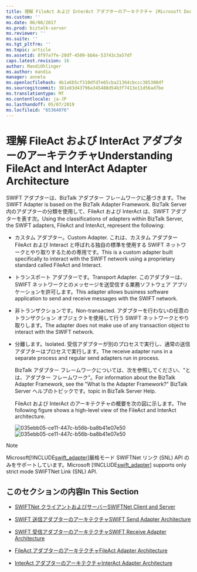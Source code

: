 ```yaml
---
title: 理解 FileAct および InterAct アダプターのアーキテクチャ |Microsoft Docs
ms.custom: ''
ms.date: 06/08/2017
ms.prod: biztalk-server
ms.reviewer: ''
ms.suite: ''
ms.tgt_pltfrm: ''
ms.topic: article
ms.assetid: 8f97a7fe-20df-4509-bb6e-53743c3a57df
caps.latest.revision: 16
author: MandiOhlinger
ms.author: mandia
manager: anneta
ms.openlocfilehash: 4b1a6b5cf310dfd7e65cba21364cbccc385300df
ms.sourcegitcommit: 381e83d43796a345488d54b3f7413e11d56ad7be
ms.translationtype: MT
ms.contentlocale: ja-JP
ms.lasthandoff: 05/07/2019
ms.locfileid: "65364076"
---
```

# <a name="understanding-fileact-and-interact-adapter-architecture"></a><span data-ttu-id="df967-102">理解 FileAct および InterAct アダプターのアーキテクチャ</span><span class="sxs-lookup"><span data-stu-id="df967-102">Understanding FileAct and InterAct Adapter Architecture</span></span>
<span data-ttu-id="df967-103">SWIFT アダプターは、BizTalk アダプター フレームワークに基づきます。</span><span class="sxs-lookup"><span data-stu-id="df967-103">The SWIFT Adapter is based on the BizTalk Adapter Framework.</span></span> <span data-ttu-id="df967-104">BizTalk Server 内のアダプターの分類を使用して、FileAct および InterAct は、SWIFT アダプターを表す次。</span><span class="sxs-lookup"><span data-stu-id="df967-104">Using the classifications of adapters within BizTalk Server, the SWIFT adapters, FileAct and InterAct, represent the following:</span></span>  
  
- <span data-ttu-id="df967-105">カスタム アダプター。</span><span class="sxs-lookup"><span data-stu-id="df967-105">Custom Adapter.</span></span> <span data-ttu-id="df967-106">これは、カスタム アダプター FileAct および Interact と呼ばれる独自の標準を使用する SWIFT ネットワークとやり取りするための専用です。</span><span class="sxs-lookup"><span data-stu-id="df967-106">This is a custom adapter built specifically to interact with the SWIFT network using a proprietary standard called FileAct and Interact.</span></span>  
  
- <span data-ttu-id="df967-107">トランスポート アダプターです。</span><span class="sxs-lookup"><span data-stu-id="df967-107">Transport Adapter.</span></span> <span data-ttu-id="df967-108">このアダプターは、SWIFT ネットワークとのメッセージを送受信する業務ソフトウェア アプリケーションを許可します。</span><span class="sxs-lookup"><span data-stu-id="df967-108">This adapter allows business software application to send and receive messages with the SWIFT network.</span></span>  
  
- <span data-ttu-id="df967-109">非トランザクションです。</span><span class="sxs-lookup"><span data-stu-id="df967-109">Non-transacted.</span></span> <span data-ttu-id="df967-110">アダプターを行わないの任意のトランザクション オブジェクトを使用して行う SWIFT ネットワークとやり取りします。</span><span class="sxs-lookup"><span data-stu-id="df967-110">The adapter does not make use of any transaction object to interact with the SWIFT network.</span></span>  
  
- <span data-ttu-id="df967-111">分離します。</span><span class="sxs-lookup"><span data-stu-id="df967-111">Isolated.</span></span> <span data-ttu-id="df967-112">受信アダプターが別のプロセスで実行し、通常の送信アダプターはプロセスで実行します。</span><span class="sxs-lookup"><span data-stu-id="df967-112">The receive adapter runs in a separate process and regular send adapters run in process.</span></span>  
  
  <span data-ttu-id="df967-113">BizTalk アダプター フレームワークについては、次を参照してください、"とは、アダプター フレームワーク"。</span><span class="sxs-lookup"><span data-stu-id="df967-113">For information about the BizTalk Adapter Framework, see the "What Is the Adapter Framework?"</span></span> <span data-ttu-id="df967-114">BizTalk Server ヘルプのトピックです。</span><span class="sxs-lookup"><span data-stu-id="df967-114">topic in BizTalk Server Help.</span></span>  
  
  <span data-ttu-id="df967-115">FileAct および InterAct のアーキテクチャの概要を次の図に示します。</span><span class="sxs-lookup"><span data-stu-id="df967-115">The following figure shows a high-level view of the FileAct and InterAct architecture.</span></span>  
  
  <span data-ttu-id="df967-116">![](../../adapters-and-accelerators/fileact-interact/media/035ebb05-ce11-447c-b56b-ba8b41e07e50.gif "035ebb05-ce11-447c-b56b-ba8b41e07e50")</span><span class="sxs-lookup"><span data-stu-id="df967-116">![](../../adapters-and-accelerators/fileact-interact/media/035ebb05-ce11-447c-b56b-ba8b41e07e50.gif "035ebb05-ce11-447c-b56b-ba8b41e07e50")</span></span>  
  
> [!NOTE]
>  <span data-ttu-id="df967-117">Microsoft[!INCLUDE[swift_adapter](../../includes/swift-adapter-md.md)]厳格モード SWIFTNet リンク (SNL) API のみをサポートしています。</span><span class="sxs-lookup"><span data-stu-id="df967-117">Microsoft [!INCLUDE[swift_adapter](../../includes/swift-adapter-md.md)] supports only strict mode SWIFTNet Link (SNL) API.</span></span>  
  
## <a name="in-this-section"></a><span data-ttu-id="df967-118">このセクションの内容</span><span class="sxs-lookup"><span data-stu-id="df967-118">In This Section</span></span>  
  
-   [<span data-ttu-id="df967-119">SWIFTNet クライアントおよびサーバー</span><span class="sxs-lookup"><span data-stu-id="df967-119">SWIFTNet Client and Server</span></span>](../../adapters-and-accelerators/fileact-interact/swiftnet-client-and-server.md)  
  
-   [<span data-ttu-id="df967-120">SWIFT 送信アダプターのアーキテクチャ</span><span class="sxs-lookup"><span data-stu-id="df967-120">SWIFT Send Adapter Architecture</span></span>](../../adapters-and-accelerators/fileact-interact/swift-send-adapter-architecture.md)  
  
-   [<span data-ttu-id="df967-121">SWIFT 受信アダプターのアーキテクチャ</span><span class="sxs-lookup"><span data-stu-id="df967-121">SWIFT Receive Adapter Architecture</span></span>](../../adapters-and-accelerators/fileact-interact/swift-receive-adapter-architecture.md)  
  
-   [<span data-ttu-id="df967-122">FileAct アダプターのアーキテクチャ</span><span class="sxs-lookup"><span data-stu-id="df967-122">FileAct Adapter Architecture</span></span>](../../adapters-and-accelerators/fileact-interact/fileact-adapter-architecture.md)  
  
-   [<span data-ttu-id="df967-123">InterAct アダプターのアーキテクチャ</span><span class="sxs-lookup"><span data-stu-id="df967-123">InterAct Adapter Architecture</span></span>](../../adapters-and-accelerators/fileact-interact/interact-adapter-architecture.md)
